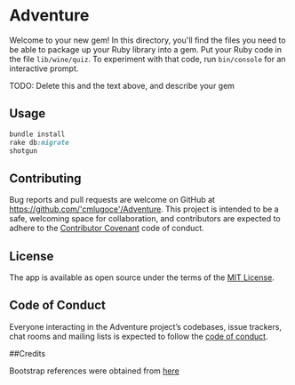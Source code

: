 
# Adventure

Welcome to your new gem! In this directory, you'll find the files you need to be able to package up your Ruby library into a gem. Put your Ruby code in the file `lib/wine/quiz`. To experiment with that code, run `bin/console` for an interactive prompt.

TODO: Delete this and the text above, and describe your gem

## Usage

```ruby
bundle install
rake db:migrate
shotgun
```

## Contributing

Bug reports and pull requests are welcome on GitHub at https://github.com/'cmlugoce'/Adventure. This project is intended to be a safe, welcoming space for collaboration, and contributors are expected to adhere to the [Contributor Covenant](http://contributor-covenant.org) code of conduct.

## License

The app is available as open source under the terms of the [MIT License](https://opensource.org/licenses/MIT).

## Code of Conduct

Everyone interacting in the Adventure project’s codebases, issue trackers, chat rooms and mailing lists is expected to follow the [code of conduct](https://github.com/'cmlugoce'/Adventure/blob/master/CODE_OF_CONDUCT.md).

##Credits

Bootstrap references were obtained from [here](https://getbootstrap.com)
